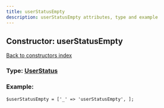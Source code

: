 ```yaml
---
title: userStatusEmpty
description: userStatusEmpty attributes, type and example
---
```

## Constructor: userStatusEmpty  
[Back to constructors index](index.md)






### Type: [UserStatus](../types/UserStatus.md)


### Example:

```
$userStatusEmpty = ['_' => 'userStatusEmpty', ];
```